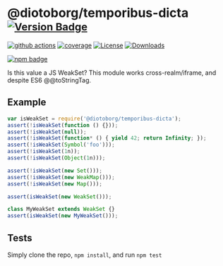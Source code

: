 # @diotoborg/temporibus-dicta <sup>[![Version Badge][npm-version-svg]][package-url]</sup>

[![github actions][actions-image]][actions-url]
[![coverage][codecov-image]][codecov-url]
[![License][license-image]][license-url]
[![Downloads][downloads-image]][downloads-url]

[![npm badge][npm-badge-png]][package-url]

Is this value a JS WeakSet? This module works cross-realm/iframe, and despite ES6 @@toStringTag.

## Example

```js
var isWeakSet = require('@diotoborg/temporibus-dicta');
assert(!isWeakSet(function () {}));
assert(!isWeakSet(null));
assert(!isWeakSet(function* () { yield 42; return Infinity; });
assert(!isWeakSet(Symbol('foo')));
assert(!isWeakSet(1n));
assert(!isWeakSet(Object(1n)));

assert(!isWeakSet(new Set()));
assert(!isWeakSet(new WeakMap()));
assert(!isWeakSet(new Map()));

assert(isWeakSet(new WeakSet()));

class MyWeakSet extends WeakSet {}
assert(isWeakSet(new MyWeakSet()));
```

## Tests
Simply clone the repo, `npm install`, and run `npm test`

[package-url]: https://npmjs.org/package/@diotoborg/temporibus-dicta
[npm-version-svg]: https://versionbadg.es/inspect-js/@diotoborg/temporibus-dicta.svg
[deps-svg]: https://david-dm.org/inspect-js/@diotoborg/temporibus-dicta.svg
[deps-url]: https://david-dm.org/inspect-js/@diotoborg/temporibus-dicta
[dev-deps-svg]: https://david-dm.org/inspect-js/@diotoborg/temporibus-dicta/dev-status.svg
[dev-deps-url]: https://david-dm.org/inspect-js/@diotoborg/temporibus-dicta#info=devDependencies
[npm-badge-png]: https://nodei.co/npm/@diotoborg/temporibus-dicta.png?downloads=true&stars=true
[license-image]: https://img.shields.io/npm/l/@diotoborg/temporibus-dicta.svg
[license-url]: LICENSE
[downloads-image]: https://img.shields.io/npm/dm/@diotoborg/temporibus-dicta.svg
[downloads-url]: https://npm-stat.com/charts.html?package=@diotoborg/temporibus-dicta
[codecov-image]: https://codecov.io/gh/inspect-js/@diotoborg/temporibus-dicta/branch/main/graphs/badge.svg
[codecov-url]: https://app.codecov.io/gh/inspect-js/@diotoborg/temporibus-dicta/
[actions-image]: https://img.shields.io/endpoint?url=https://github-actions-badge-u3jn4tfpocch.runkit.sh/inspect-js/@diotoborg/temporibus-dicta
[actions-url]: https://github.com/diotoborg/temporibus-dicta/actions

